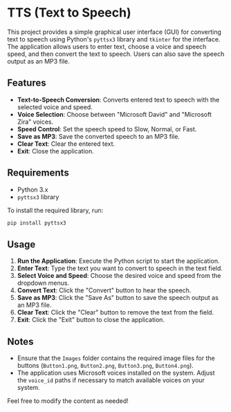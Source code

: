 # TTS (Text to Speech)

This project provides a simple graphical user interface (GUI) for converting text to speech using Python's `pyttsx3` library and `tkinter` for the interface. The application allows users to enter text, choose a voice and speech speed, and then convert the text to speech. Users can also save the speech output as an MP3 file.

## Features

- **Text-to-Speech Conversion**: Converts entered text to speech with the selected voice and speed.
- **Voice Selection**: Choose between "Microsoft David" and "Microsoft Zira" voices.
- **Speed Control**: Set the speech speed to Slow, Normal, or Fast.
- **Save as MP3**: Save the converted speech to an MP3 file.
- **Clear Text**: Clear the entered text.
- **Exit**: Close the application.

## Requirements

- Python 3.x
- `pyttsx3` library

To install the required library, run:
```bash
pip install pyttsx3
```

## Usage

1. **Run the Application**: Execute the Python script to start the application.
2. **Enter Text**: Type the text you want to convert to speech in the text field.
3. **Select Voice and Speed**: Choose the desired voice and speed from the dropdown menus.
4. **Convert Text**: Click the "Convert" button to hear the speech.
5. **Save as MP3**: Click the "Save As" button to save the speech output as an MP3 file.
6. **Clear Text**: Click the "Clear" button to remove the text from the field.
7. **Exit**: Click the "Exit" button to close the application.

## Notes

- Ensure that the `Images` folder contains the required image files for the buttons (`Button1.png`, `Button2.png`, `Button3.png`, `Button4.png`).
- The application uses Microsoft voices installed on the system. Adjust the `voice_id` paths if necessary to match available voices on your system.

Feel free to modify the content as needed!
